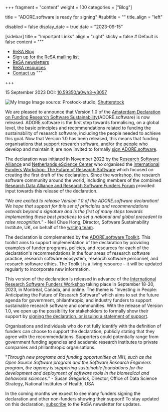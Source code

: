 +++
fragment = "content"
weight = 100
categories = ["Blog"]

title = "ADORE.software is ready for signing"
#subtitle = ""
title_align = "left"

disabled = false
display_date = true
date = "2023-09-15"

[sidebar]
  title = "Important Links"
  align = "right"
  sticky = false # Default is false
  content = """
  * [ReSA Blog](https://www.researchsoft.org/blog/)
  * [Sign up for the ReSA mailing list](https://landing.mailerlite.com/webforms/landing/i5e1h2)
  * [ReSA newsletters](/news)
  * [ReSA resources](/resa-resources)
  * [Contact us](/contact)
  """

+++

15 September 2023
DOI: [10.59350/a0wh3-y3057](https://doi.org/10.59350/a0wh3-y3057)


![My Image](shutterstock_2007818042.jpg)
Image source: Prostock-studio, [Shutterstock](https://www.shutterstock.com/image-photo/contract-signing-female-customer-sign-papers-2007818042)

We are pleased to announce that Version 1.0 of the [Amsterdam Declaration on Funding Research Software Sustainability](https://adore.software/declaration/)(ADORE.software) is now released. ADORE.software is the first step towards formalising, on a global level, the basic principles and recommendations related to funding the sustainability of research software, including the people needed to achieve this goal. Now that Version 1.0 has been released, this means that funding organisations that support research software, and/or the people who develop and maintain it, are now invited to formally [sign ADORE.software](https://adore.software/get-involved/).

The declaration was initiated in November 2022 by the [Research Software Alliance](https://www.researchsoft.org/) and [Netherlands eScience Center](https://www.esciencecenter.nl/) who organised the [International Funders Workshop: The Future of Research Software](https://adore.software/2023/03/international-funders-workshop-the-future-of-research-software/) which focused on creating the first draft of the declaration. Since the workshop, the research software community around the world, including members of the combined [Research Data Alliance and Research Software Funders Forum](https://adore.software/2023/03/rda-resa-funders-forum-gothenburg-sweden/) provided input towards this release of the declaration.

“_We are excited to release Version 1.0 of the ADORE.software declaration! We hope that support for this set of principles and recommendations extends beyond a signature and is the first of many steps towards implementing these best practices to set a national and global precedent to raise recognition._” \- Neil Chue Hong, Director, Software Sustainability Institute, UK, on behalf of the [writing team](https://adore.software/about/governance/).

The declaration is complemented by the [ADORE.software Toolkit](https://adore.software/toolkit/). This toolkit aims to support implementation of the declaration by providing examples of funder programs, policies, and resources for each of the declaration's recommendations in the four areas of research software practice, research software ecosystem, research software personnel, and research software ethics. The Toolkit is a living resource – it will be updated regularly to incorporate new information.

This version of the declaration is released in advance of the [International Research Software Funders Workshop](https://adore.software/international-research-software-funders-workshop/) taking place in September 18-20, 2023, in Montréal, Canada, and online. The theme is "Investing in People: Anticipating the Future of Research Software" which aims to set the future agenda for government, philanthropic, and industry funders to support sustainable research software and communities. With the release of Version 1.0, we open up the possibility for stakeholders to formally show their support by [signing the declaration, or issuing a statement of support](https://adore.software/get-involved/).

Organisations and individuals who do not fully identify with the definition of funders can choose to support the declaration, publicly stating that they agree with the recommendations. Supporters could potentially range from government funding agencies and academic research institutes to private companies and philanthropic organisations.

"_Through new programs and funding opportunities at NIH, such as the Open Source Software program and the Software Research Engineers program, the agency is supporting sustainable foundations for the development and deployment of software tools in the biomedical and behavioral sciences._" \- Susan Gregurick, Director, Office of Data Science Strategy, National Institutes of Health, USA

In the coming months we expect to see many funders signing the declaration and other non-funders showing their support! To stay updated on this declaration, [subscribe](https://www.researchsoft.org/news/) to the ReSA newsletter for updates.
